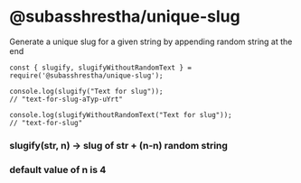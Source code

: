 @subasshrestha/unique-slug
==========================

Generate a unique slug for a given string by appending random string at the end
```
const { slugify, slugifyWithoutRandomText } = require('@subasshrestha/unique-slug');

console.log(slugify("Text for slug"));
// "text-for-slug-aTyp-uYrt"

console.log(slugifyWithoutRandomText("Text for slug"));
// "text-for-slug"
```
### slugify(str, n) → slug of str + (n-n) random string
### default value of n is 4